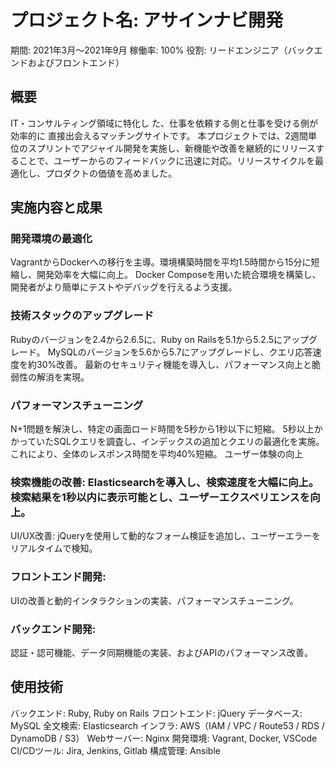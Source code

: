 # プロジェクト名: アサインナビ開発
期間: 2021年3月～2021年9月
稼働率: 100%
役割: リードエンジニア（バックエンドおよびフロントエンド）

## 概要
IT・コンサルティング領域に特化し た、仕事を依頼する側と仕事を受ける側が効率的に 直接出会えるマッチングサイトです。
本プロジェクトでは、2週間単位のスプリントでアジャイル開発を実施し、新機能や改善を継続的にリリースすることで、ユーザーからのフィードバックに迅速に対応。リリースサイクルを最適化し、プロダクトの価値を高めました。

## 実施内容と成果
### 開発環境の最適化

VagrantからDockerへの移行を主導。環境構築時間を平均1.5時間から15分に短縮し、開発効率を大幅に向上。
Docker Composeを用いた統合環境を構築し、開発者がより簡単にテストやデバッグを行えるよう支援。

### 技術スタックのアップグレード

Rubyのバージョンを2.4から2.6.5に、Ruby on Railsを5.1から5.2.5にアップグレード。
MySQLのバージョンを5.6から5.7にアップグレードし、クエリ応答速度を約30%改善。
最新のセキュリティ機能を導入し、パフォーマンス向上と脆弱性の解消を実現。

### パフォーマンスチューニング

N+1問題を解決し、特定の画面ロード時間を5秒から1秒以下に短縮。
5秒以上かかっていたSQLクエリを調査し、インデックスの追加とクエリの最適化を実施。これにより、全体のレスポンス時間を平均40%短縮。
ユーザー体験の向上

### 検索機能の改善: Elasticsearchを導入し、検索速度を大幅に向上。検索結果を1秒以内に表示可能とし、ユーザーエクスペリエンスを向上。
UI/UX改善: jQueryを使用して動的なフォーム検証を追加し、ユーザーエラーをリアルタイムで検知。

### フロントエンド開発:
UIの改善と動的インタラクションの実装、パフォーマンスチューニング。

### バックエンド開発:
認証・認可機能、データ同期機能の実装、およびAPIのパフォーマンス改善。

## 使用技術
バックエンド: Ruby, Ruby on Rails
フロントエンド: jQuery
データベース: MySQL
全文検索: Elasticsearch
インフラ: AWS（IAM / VPC / Route53 / RDS / DynamoDB / S3）
Webサーバー: Nginx
開発環境: Vagrant, Docker, VSCode
CI/CDツール: Jira, Jenkins, Gitlab
構成管理: Ansible
